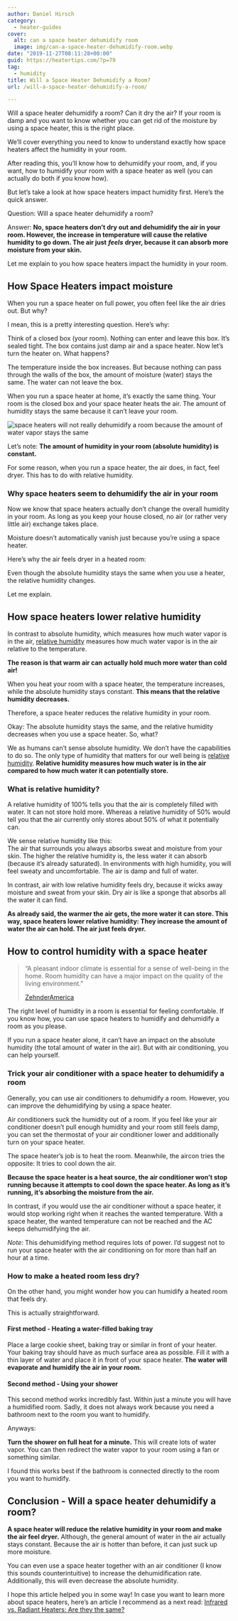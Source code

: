 ```yaml
---
author: Daniel Hirsch
category:
  - heater-guides
cover:
  alt: can a space heater dehumidify room
  image: img/can-a-space-heater-dehumidify-room.webp
date: "2019-11-27T08:11:28+00:00"
guid: https://heatertips.com/?p=79
tag:
  - humidity
title: Will a Space Heater Dehumidify a Room?
url: /will-a-space-heater-dehumidify-a-room/

---
```

Will a space heater dehumidify a room? Can it dry the air? If your room is damp and you want to know whether you can get rid of the moisture by using a space heater, this is the right place.

We’ll cover everything you need to know to understand exactly how space heaters affect the humidity in your room.

After reading this, you’ll know how to dehumidify your room, and, if you want, how to humidify your room with a space heater as well (you can actually do both if you know how).  

But let’s take a look at how space heaters impact humidity first. Here’s the quick answer.

Question: Will a space heater dehumidify a room?

Answer: **No, space heaters don’t dry out and dehumidify the air in your room. However, the increase in temperature will cause the relative humidity to go down. The air just** **_feels_** **dryer, because it can absorb more moisture from your skin.**  

Let me explain to you how space heaters impact the humidity in your room.

## How Space Heaters impact moisture

When you run a space heater on full power, you often feel like the air dries out. But why?

I mean, this is a pretty interesting question. Here’s why:

Think of a closed box (your room). Nothing can enter and leave this box. It’s sealed tight. The box contains just damp air and a space heater. Now let’s turn the heater on. What happens?

The temperature inside the box increases. But because nothing can pass through the walls of the box, the amount of moisture (water) stays the same. The water can not leave the box.

When you run a space heater at home, it’s exactly the same thing. Your room is the closed box and your space heater heats the air. The amount of humidity stays the same because it can’t leave your room.

![space heaters will not really dehumidify a room because the amount of water vapor stays the same](/img/heated-box-dehumifiy-with-a-space-heater.webp)

Let’s note: **The amount of humidity in your room (absolute humidity) is constant.**

For some reason, when you run a space heater, the air does, in fact, feel dryer. This has to do with relative humidity.

### Why space heaters seem to dehumidify the air in your room

Now we know that space heaters actually don’t change the overall humidity in your room. As long as you keep your house closed, no air (or rather very little air) exchange takes place.

Moisture doesn’t automatically vanish just because you’re using a space heater.

Here’s why the air feels dryer in a heated room:

Even though the absolute humidity stays the same when you use a heater, the relative humidity changes.

Let me explain.

## How space heaters lower relative humidity

In contrast to absolute humidity, which measures how much water vapor is in the air, [relative humidity](https://zehnderamerica.com/absolute-vs-relative-humidity-whats-the-difference/) measures how much water vapor is in the air relative to the temperature.

**The reason is that warm air can actually hold much more water than cold air!**

When you heat your room with a space heater, the temperature increases, while the absolute humidity stays constant. **This means that the relative humidity decreases.**

Therefore, a space heater reduces the relative humidity in your room.

Okay: The absolute humidity stays the same, and the relative humidity decreases when you use a space heater. So, what?

We as humans can’t sense absolute humidity. We don’t have the capabilities to do so. The only type of humidity that matters for our well being is [relative humidity](http://hyperphysics.phy-astr.gsu.edu/hbase/Kinetic/relhum.html). **Relative humidity measures how much water is in the air compared to how much water it can potentially store.**

### What is relative humidity?

A relative humidity of 100% tells you that the air is completely filled with water. It can not store hold more. Whereas a relative humidity of 50% would tell you that the air currently only stores about 50% of what it potentially can.

We sense relative humidity like this:  
The air that surrounds you always absorbs sweat and moisture from your skin. The higher the relative humidity is, the less water it can absorb (because it’s already saturated). In environments with high humidity, you will feel sweaty and uncomfortable. The air is damp and full of water.  

In contrast, air with low relative humidity feels dry, because it wicks away moisture and sweat from your skin. Dry air is like a sponge that absorbs all the water it can find.

**As already said, the warmer the air gets, the more water it can store. This way, space heaters lower relative humidity: They increase the amount of water the air can hold. The air just feels dryer.**  

## How to control humidity with a space heater

> “A pleasant indoor climate is essential for a sense of well-being in the home. Room humidity can have a major impact on the quality of the living environment.”
>
> [ZehnderAmerica](https://zehnderamerica.com/absolute-vs-relative-humidity-whats-the-difference/)

The right level of humidity in a room is essential for feeling comfortable. If you know how, you can use space heaters to humidify and dehumidify a room as you please.

If you run a space heater alone, it can’t have an impact on the absolute humidity (the total amount of water in the air). But with air conditioning, you can help yourself.

### Trick your air conditioner with a space heater to dehumidify a room

Generally, you can use air conditioners to dehumidify a room. However, you can improve the dehumidifying by using a space heater.

Air conditioners suck the humidity out of a room. If you feel like your air conditioner doesn’t pull enough humidity and your room still feels damp, you can set the thermostat of your air conditioner lower and additionally turn on your space heater.

The space heater’s job is to heat the room. Meanwhile, the aircon tries the opposite: It tries to cool down the air.

**Because the space heater is a heat source, the air conditioner won’t stop running because it attempts to cool down the space heater. As long as it’s running, it’s absorbing the moisture from the air.**

In contrast, if you would use the air conditioner without a space heater, it would stop working right when it reaches the wanted temperature. With a space heater, the wanted temperature can not be reached and the AC keeps dehumidifying the air.

_Note_: This dehumidifying method requires lots of power. I’d suggest not to run your space heater with the air conditioning on for more than half an hour at a time.  

### How to make a heated room less dry?

On the other hand, you might wonder how you can humidify a heated room that feels dry.

This is actually straightforward.

#### First method - Heating a water-filled baking tray

Place a large cookie sheet, baking tray or similar in front of your heater. Your baking tray should have as much surface area as possible. Fill it with a thin layer of water and place it in front of your space heater. **The water will evaporate and humidify the air in your room.**

#### Second method - Using your shower

This second method works incredibly fast. Within just a minute you will have a humidified room. Sadly, it does not always work because you need a bathroom next to the room you want to humidify.

Anyways:

**Turn the shower on full heat for a minute.** This will create lots of water vapor. You can then redirect the water vapor to your room using a fan or something similar.

I found this works best if the bathroom is connected directly to the room you want to humidify.

## Conclusion - Will a space heater dehumidify a room?

**A space heater will reduce the relative humidity in your room and make the air feel dryer.** Although, the general amount of water in the air actually stays constant. Because the air is hotter than before, it can just suck up more moisture.

You can even use a space heater together with an air conditioner (I know this sounds counterintuitive) to increase the dehumidification rate. Additionally, this will even decrease the absolute humidity.

I hope this article helped you in some way! In case you want to learn more about space heaters, here’s an article I recommend as a next read: [Infrared vs. Radiant Heaters: Are they the same?](/infrared-vs-radiant-heaters-are-they-the-same/)
